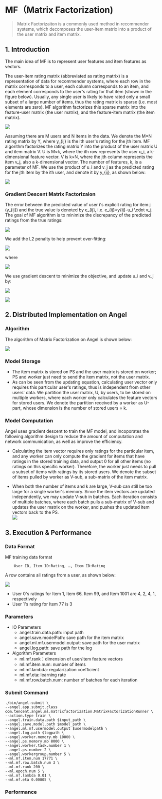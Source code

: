 # MF（Matrix Factorization)

> Matrix Factorizaiton is a commonly used method in recommender systems, which decomposes the user-item matrix into a product of the user matrix and item matrix.

## 1. Introduction
The main idea of MF is to represent user features and item features as vectors.

The user-item rating matrix (abbreviated as rating matrix) is a representation of data for recommender systems, where each row in the matrix corresponds to a user, each column corresponds to an item, and each element corresponds to the user's rating for that item (shown in the figure below). Usually, any single user is likely to have rated only a small subset of a large number of items, thus the rating matrix is sparse (i.e. most elements are zero). MF algorithm factorizes this sparse matrix into the feature-user matrix (the user matrix), and the feature-item matrix (the item matrix).

![](../img/MF_item_user_mat.png)

Assuming there are M users and N items in the data. We denote the M×N rating matrix by Y, where y_{ij} is the ith user's rating for the jth item. MF algorithm factorizes the rating matrix Y into the product of the user matrix U and item matrix V. U is M×k, where the ith row represents the user u_i, a k-dimensional feature vector. V is k×N, where the jth column represents the item v_j, also a k-dimensional vector.  The number of features, k, is a parameter of MF. We use the product of u_i and v_j as the predicted rating for the jth item by the ith user, and denote it by y_{ij}, as shown below: 

![](../img/MF_UV.png)


### **Gradient Descent Matrix Factorizaion**

The error between the predicted value of user i's explicit rating for item j (y_{ij}) and the true value is denoted by e_{ij}, i.e. e_{ij}=y{ij}-u_i \cdot v_j. The goal of MF algorithm is to minimize the discrepancy of the predicted ratings from the true ratings:

![](../img/MF_obj.png)

We add the L2 penalty to help prevent over-fitting:

![](../img/MF_l2obj.png)

where 

![](../img/MF_uvdot.png)

We use gradient descent to minimize the objective, and update u_i and v_j by: 

![](../img/MF_update_u.png)

![](../img/MF_update_v.png)


## 2. Distributed Implementation on Angel

### Algorithm

The algorithm of Matrix Factorization on Angel is shown below:

![](../img/MF_code.png)

### Model Storage
* The item matrix is stored on PS and the user matrix is stored on worker; PS and worker just need to send the item matrix, not the user matrix. 
* As can be seen from the updating equation, calculating user vector only requires this particular user's ratings, thus is independent from other users' data. We partition the user matrix, U, by users, to be stored on multiple workers, where each worker only calculates the feature vectors for stored users. We denote the partition received by a worker as U-part, whose dimension is the number of stored users × k.

### Model Computation
Angel uses gradient descent to train the MF model, and incoporates the following algorithm design to reduce the amount of computation and network communication, as well as improve the efficiency. 

* Calculating the item vector requires only ratings for the particular item, and any worker can only compute the gradient for items that have ratings in the stored training data, and output 0 for all other items (no ratings on this specific worker). Therefore, the worker just needs to pull a subset of items with ratings by its stored users. We denote the subset of items pulled by worker as V-sub, a sub-matrix of the item matrix.    

* When both the number of items and k are large, V-sub can still be too large for a single worker's memory. Since the item vectors are updated independently, we may update V-sub in batches. Each iteration consists of multiple batches, where each batch pulls a sub-matrix of V-sub and updates the user matrix on the worker, and pushes the updated item vectors back to the PS.  
![](../img/MF_cal.png)


## 3. Execution & Performance


### Data Format

MF training data format

```
	User ID, Item ID:Rating, …, Item ID:Rating
```

A row contains all ratings from a user, as shown below:


![](../img/MF_data.png)

* User 0's ratings for Item 1, Item 66, Item 99, and Item 1001 are 4, 2, 4, 1, respectively
* User 1's rating for Item 77 is 3

### Parameters
* IO Parameters
  * angel.train.data.path: input path
  * angel.save.modelPath: save path for the item matrix
  * angel.ml.mf.usermodel.output: save path for the user matrix
  * angel.log.path: save path for the log
* Algorithm Parameters
  * ml.mf.rank：dimension of user/item feature vectors
  * ml.mf.item.num: number of items
  * ml.mf.lambda: regularization coefficient
  * ml.mf.eta: learning rate
  * ml.mf.row.batch.num: number of batches for each iteration

### Submit Command

```
./bin/angel-submit \
--angel.app.submit.class com.tencent.angel.ml.matrixfactorization.MatrixFactorizationRunner \
--action.type train \
--angel.train.data.path $input_path \
--angel.save.model.path $model_path \
--angel.ml.mf.usermodel.output $usermodelpath \
--angel.log.path $logpath \
--angel.worker.memory.mb 10000 \
--angel.ps.memory.mb 8000 \
--angel.worker.task.number 1 \
--angel.ps.number 2 \
--angel.workergroup.number 5 \
--ml.mf.item.num 17771 \
--ml.mf.row.batch.num 3 \
--ml.mf.rank 200 \
--ml.epoch.num 5 \
--ml.mf.lambda 0.01 \
--ml.mf.eta 0.00005 \
```

### Performance
